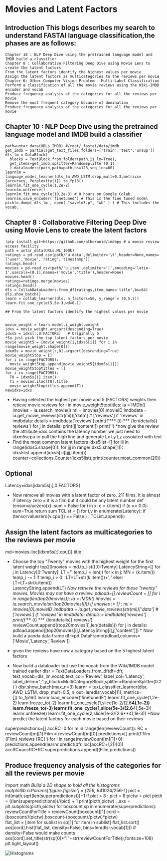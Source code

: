 # Movies and Latent Factors

##  Introduction This blogs describes my search to understand FASTAI language classification,the phases are as follows:

    Chapter 10 : NLP Deep Dive using the pretrained language model and IMDB build a classifier
    Chapter 8 : Collaborative Filtering Deep Dive using Movie Lens to create the latent factors
    From the latent factors identify the highest values per movie
    Assign the latent factors as multicategories to the reviews per movie
    Chapter 6: Other Computer Vision Problem - Multi-Label Classification
    Perform a classification of all the movie reviews using the Wiki-IMDB encoder and vocab
    Produce frequency analysis of the categories for all the reviews per movie
    Remove the most frequent category because of domination
    Produce frequency analysis of the categories for all the reviews per movie
    
 ## Chapter 10 : NLP Deep Dive using the pretrained language model and IMDB build a classifier
    path=untar_data(URLs.IMDB) #/root/.fastai/data/imdb
    get_imdb = partial(get_text_files,folders=['train','test','unsup'])
    dls_lm = DataBlock(
      blocks = TextBlock.from_folder(path,is_lm=True),
      get_items=get_imdb,splitter=RandomSplitter(0.1)
      ).dataloaders(path,path=path,bs=128,seq_len=80)
    learnlm = language_model_learner(dls_lm,AWD_LSTM,drop_mult=0.3,metrics=[accuracy, Perplexity()]).to_fp16()
    learnlm.fit_one_cycle(1,2e-2)
    learnlm.unfreeze()
    learnlm.fit_one_cycle(10,2e-3) # 8 hours on Google Colab.
    learnlm.save_encoder('finetuned') # This is the fine tuned model
    pickle.dump( dls_lm , open( "savelm3.p", "wb" ) ) # This includes the vocab.
    
 ## Chapter 8 : Collaborative Filtering Deep Dive using Movie Lens to create the latent factors
    !pip install git+https://github.com/alberanid/imdbpy # a movie review access facility
    path = untar_data(URLs.ML_100k)
    ratings = pd.read_csv(path/'u.data',delimiter='\t',header=None,names=['user','movie','rating','timestamp'])
    ratings.head()
    movies = pd.read_csv(path/'u.item',delimiter='|',encoding='latin-1',usecols=(0,1),names=('movie','title'),header=None)
    movies.head()
    ratings=ratings.merge(movies)
    ratings.head()
    dls = CollabDataLoaders.from_df(ratings,item_name='title',bs=64)
    dls.show_batch()
    learn = collab_learner(dls, n_factors=50, y_range = (0,5.5))
    learn.fit_one_cycle(5,5e-3,wd=0.1)
    
    ## From the latent factors identify the highest values per movie   
   
    
    movie_weight = learn.model.i_weight.weight
    idxs = movie_weight.argsort(descending=True)
    idxs5 = idxs[:,0:FACTORS]   # Originally 5 
    *So just pick the top latent factors per movie
    movie_weight5 = [movie_weight[i,idxs5[i]] for i in range(movie_weight.shape[0])]
    idxm5s = movie_weight[:,0].argsort(descending=True) 
    movie_weight5top = []
    for i in range(FACTORS):   
      movie_weight5top.append(movie_weight5[idxm5s[i]])
    movie_weight5toptitles = []
    for i in range(FACTORS):   
      T0 = idxm5s[i].item()  
      T1 = movies.iloc[T0].title
      movie_weight5toptitles.append(T1)
    newidxs=idxs
   * Having selected the highest per movie and 5 (FACTORS) weights then retieve movie reviews
   for i in movie_weight5toptitles:
     ia = IMDb()
     imovies = ia.search_movie(i) 
     mi = imovies[0].movieID
     imdbdata = ia.get_movie_reviews(str(mi))['data'] # ['reviews']
     if 'reviews' in imdbdata: 
       details = imdbdata['reviews']
       print(f'*** {i} *** {len(details)} reviews')
       for j in details: 
         print(j['content'])
         print('')
*now give the review the attribute;idxs contains the latency number we just need to idxm5scpu to pull the high line and generate Lx Ly Lz assoiated with text
   * Find the most common latent factors
   idxs5list=[]
   for iii in range(idxs5.shape[0]):
     for jjj in range(idxs5.shape[1]):
       idxs5list.append(idxs5[iii][jjj].item())    
   counter=collections.Counter(idxs5list);print(counter.most_common(20))
 ## Optional 
   Latency=idxs[idxm5s[:],0:FACTORS]
   * Now remove all movies with a latent factor of zero. 211 films. It is almost if latency zero = it is a film but it could be any latent number
   def tensorvaluezero(x):
     sum = False
     for i in x:
       e = i.item()
       if (e == 0.0): sum=True
     return sum
   TCList = []
   for i,v in enumerate(Latency): 
     if (tensorvaluezero(v.cpu()) == False ) : 
       TCList.append(i)
   ## Assign the latent factors as multicategories to the reviews per movie    
   md=movies.iloc[idxm5s[:].cpu()].title
   * Choose the top "Twenty" movies with the highest weight for the first latent weight
   top20movies = md.to_list()[0:Twenty]
   LatencyString=[]
   for j in Latency[0:Twenty]:
     LT =''
     temp_i = len(j)
     for k in j:
       MN = (k.item())
       temp_i -= 1
       if temp_i > 0 :
         LT=LT+str(k.item())+';'
       else: 
         LT=LT+str(k.item())    
     LatencyString.append(LT)
     *Now retrieve the reviews for these "twenty" movies. Movies may not have a review. 
   pdload=[]
   reviewCount = []
   for i in range(len(top20movies)):
     ia = IMDb()
     imovies = ia.search_movie(str(top20movies[i])) 
     if imovies != [] :
       mi = imovies[0].movieID
       imdbdata = ia.get_movie_reviews(str(mi))['data'] # ['reviews']
       if 'reviews' in imdbdata: 
         details = imdbdata['reviews']
         print(f'*** {i} *** {len(details)} reviews')
         reviewCount.append((top20movies[i],len(details)))
         for j in details:       
           pdload.append([top20movies[i],LatencyString[i],j['content']])
    * Now build a panda data frame
    dfr=pd.DataFrame(pdload,columns=['Movie','Latency','Review'])
    
   * given the reviews have now a category based on the 5 highest latent factors
    
   * Now build a dataloader but use the vocab from the Wiki/IMDB model trained earlier
   dlsr = TextDataLoaders.from_df(df=dfr, text_vocab=dls_lm.vocab,text_col='Review', label_col='Latency', 
      label_delim=";",y_block=MultiCategoryBlock,splitter=RandomSplitter(0.2) )
   dlsr.show_batch(max_n=3)
   learnr = text_classifier_learner(dlsr, AWD_LSTM, drop_mult=0.5, n_out=len(dlsr.vocab[1]), metrics=[]).to_fp16()
   learnr.load_encoder('finetunedE')
   learnr.fit_one_cycle(1,2e-2)
   learn.freeze_to(-2)
   learnr.fit_one_cycle(1,slice(1e-2/(2.6**4),1e-2))
   learn.freeze_to(-3)
   learnr.fit_one_cycle(1,slice(5e-3/(2.6**4),5e-3))
   learnr.unfreeze()
   learnr.fit_one_cycle(2,slice(1e-3/(2.6**4),1e-3))
   *Now predict the latent factors for each movie based on their reviews
   
   superpredictions=[]
   accRC=0
   for m in range(len(reviewCount)):
     RC = reviewCount[m][1]
     Film = reviewCount[m][0]
     predictions=[]
     print(f'film  {Film} reviews {RC}')
     for l in range(reviewCount[m][1]+0):
       predictions.append(learnr.predict(dfr.iloc[accRC+l,2])[0])
     accRC=accRC+RC
     superpredictions.append((Film,predictions))
   ## Produce frequency analysis of the categories for all the reviews per movie
     
   import math
   *Build a 2D shape to hold all the histograms
   matplotlib.rcParams['figure.figsize'] = [256, 64*1024/256-1]
   pict = int(math.sqrt(len(superpredictions)))+1
   if pict > 8 : pict = 8
   pictw = pict
   picth = ((len(superpredictions))//pict) + 1
   print(picth,pictw)
   _,axs = plt.subplots(picth,pictw)
   for boxcount,sp in enumerate(superpredictions):  
     reviewCountForTitle = reviewCount[boxcount][1]
     cord = (boxcount//(pictw),boxcount-(boxcount//pictw)*pictw)  
     flat_list = [item for sublist in sp[1] for item in sublist]
     flat_list.sort()
     axs[cord].hist(flat_list, density=False, bins=len(dlsr.vocab[1]))  # density=False would make counts
     axs[cord].set_title(str(sp[0]+":"+str(reviewCountForTitle)),fontsize=108) 
   plt.tight_layout()
   
   ![Histograms](movieshistogram.JPG) 
  
    
    



    
    
